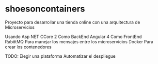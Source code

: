 # shoesoncontainers

Proyecto para desarrollar una tienda online con una arquitectura de Microservicios

Usando 
Asp NET CCore 2 Como BackEnd
Angular 4 Como FrontEnd
RabittMQ Para manejar los mensajes entre los microservicios
Docker Para crear los contenedores

TODO: 
Elegir una plataforma
Automatizar el despliegue
